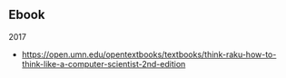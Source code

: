## Ebook

2017
- https://open.umn.edu/opentextbooks/textbooks/think-raku-how-to-think-like-a-computer-scientist-2nd-edition
